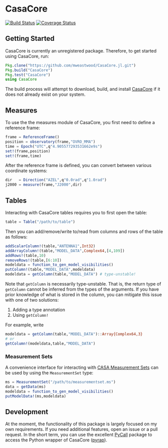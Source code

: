 # CasaCore

[![Build Status](https://travis-ci.org/mweastwood/CasaCore.jl.svg?branch=master)](https://travis-ci.org/mweastwood/CasaCore.jl)
[![Coverage Status](https://img.shields.io/coveralls/mweastwood/CasaCore.jl.svg?style=flat)](https://coveralls.io/r/mweastwood/CasaCore.jl?branch=master)

## Getting Started

CasaCore is currently an unregistered package. Therefore, to get started using CasaCore, run:
```julia
Pkg.clone("https://github.com/mweastwood/CasaCore.jl.git")
Pkg.build("CasaCore")
Pkg.test("CasaCore")
using CasaCore
```
The build process will attempt to download, build, and install [CasaCore](https://code.google.com/p/casacore/) if it does not already exist on your system.

## Measures

To use the the measures module of CasaCore, you first need to define a reference frame:
```julia
frame = ReferenceFrame()
position = observatory(frame,"OVRO_MMA")
time = Epoch("UTC",q"4.905577293531662e9s")
set!(frame,position)
set!(frame,time)
```
After the reference frame is defined, you can convert between various coordinate systems:
```julia
dir   = Direction("AZEL",q"0.0rad",q"1.0rad")
j2000 = measure(frame,"J2000",dir)
```

## Tables

Interacting with CasaCore tables requires you to first open the table:
```julia
table = Table("/path/to/table")
```
Then you can add/remove/write to/read from columns and rows of the table as follows:
```julia
addScalarColumn!(table,"ANTENNA1",Int32)
addArrayColumn!(table,"MODEL_DATA",Complex64,[4,109])
addRows!(table,10)
removeRows!(table,[6:10])
modeldata = function_to_gen_model_visibilities()
putColumn!(table,"MODEL_DATA",modeldata)
modeldata = getColumn(table,"MODEL_DATA") # type-unstable!
```
Note that `getColumn` is necessarily type-unstable. That is, the return type of `getColumn` cannot be inferred from the types of the arguments. If you have prior knowledge of what is stored in the column, you can mitigate this issue with one of two solutions:

1. Adding a type annotation
2. Using `getColumn!`

For example, write
```julia
modeldata = getColumn(table,"MODEL_DATA")::Array{Complex64,3}
# or
getColumn!(modeldata,table,"MODEL_DATA")
```

### Measurement Sets

A convenience interface for interacting with [CASA Measurement Sets](http://casa.nrao.edu/Memos/229.html) can be used by using the `MeasurementSet` type:
```julia
ms = MeasurementSet("/path/to/measurementset.ms")
data = getData(ms)
modeldata = function_to_gen_model_visibilities()
putModelData!(ms,modeldata)
```

## Development

At the moment, the functionality of this package is largely focused on my own requirements. If you need additional features, open an issue or a pull request. In the short term, you can use the excellent [PyCall](https://github.com/stevengj/PyCall.jl) package to access the Python wrapper of CasaCore ([pyrap](https://code.google.com/p/pyrap/)).
